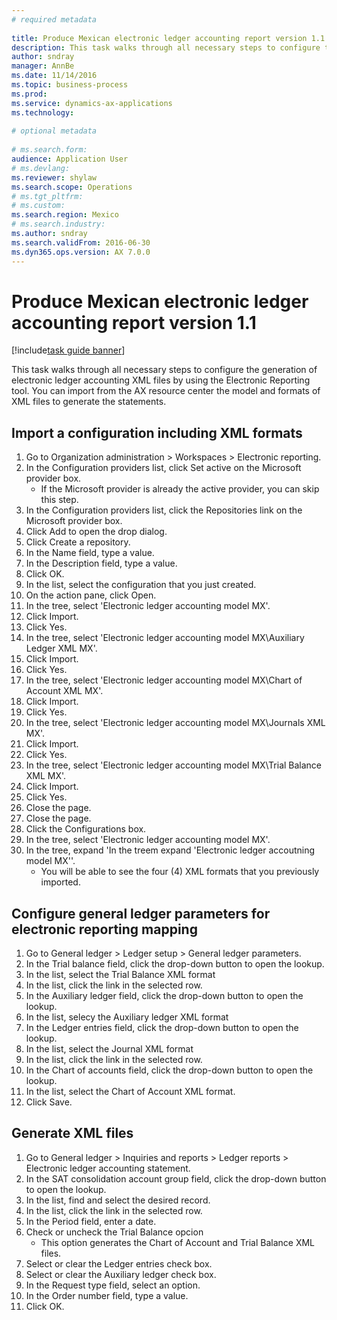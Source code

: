 ```yaml
--- 
# required metadata 
 
title: Produce Mexican electronic ledger accounting report version 1.1
description: This task walks through all necessary steps to configure the generation of electronic ledger accounting XML files by using the Electronic Reporting tool. 
author: sndray
manager: AnnBe 
ms.date: 11/14/2016
ms.topic: business-process 
ms.prod:  
ms.service: dynamics-ax-applications 
ms.technology:  
 
# optional metadata 
 
# ms.search.form:   
audience: Application User 
# ms.devlang:  
ms.reviewer: shylaw
ms.search.scope: Operations 
# ms.tgt_pltfrm:  
# ms.custom:  
ms.search.region: Mexico
# ms.search.industry: 
ms.author: sndray
ms.search.validFrom: 2016-06-30 
ms.dyn365.ops.version: AX 7.0.0 
---
```

# Produce Mexican electronic ledger accounting report version 1.1

[!include[task guide banner](../../includes/task-guide-banner.md)]

This task walks through all necessary steps to configure the generation of electronic ledger accounting XML files by using the Electronic Reporting tool. You can import from the AX resource center the model and formats of XML files to generate the statements. 


## Import a configuration including XML formats
1. Go to Organization administration > Workspaces > Electronic reporting.
2. In the Configuration providers list, click Set active on the Microsoft provider box.
    * If the Microsoft provider is already the active provider, you can skip this step.  
3. In the Configuration providers list, click the Repositories link on the Microsoft provider box.
4. Click Add to open the drop dialog.
5. Click Create a repository.
6. In the Name field, type a value.
7. In the Description field, type a value.
8. Click OK.
9. In the list, select the configuration that you just created.
10. On the action pane, click Open.
11. In the tree, select 'Electronic ledger accounting model MX'.
12. Click Import.
13. Click Yes.
14. In the tree, select 'Electronic ledger accounting model MX\Auxiliary Ledger XML MX'.
15. Click Import.
16. Click Yes.
17. In the tree, select 'Electronic ledger accounting model MX\Chart of Account XML MX'.
18. Click Import.
19. Click Yes.
20. In the tree, select 'Electronic ledger accounting model MX\Journals XML MX'.
21. Click Import.
22. Click Yes.
23. In the tree, select 'Electronic ledger accounting model MX\Trial Balance XML MX'.
24. Click Import.
25. Click Yes.
26. Close the page.
27. Close the page.
28. Click the Configurations box.
29. In the tree, select 'Electronic ledger accounting model MX'.
30. In the tree, expand 'In the treem expand 'Electronic ledger accoutning model MX''.
    * You will be able to see the four (4) XML formats that you previously imported.  

## Configure general ledger parameters for electronic reporting mapping
1. Go to General ledger > Ledger setup > General ledger parameters.
2. In the Trial balance field, click the drop-down button to open the lookup.
3. In the list, select the Trial Balance XML format
4. In the list, click the link in the selected row.
5. In the Auxiliary ledger field, click the drop-down button to open the lookup.
6. In the list, selecy the Auxiliary ledger XML format
7. In the Ledger entries field, click the drop-down button to open the lookup.
8. In the list, select the Journal XML format
9. In the list, click the link in the selected row.
10. In the Chart of accounts field, click the drop-down button to open the lookup.
11. In the list, select the Chart of Account XML format.
12. Click Save.

## Generate XML files
1. Go to General ledger > Inquiries and reports > Ledger reports > Electronic ledger accounting statement.
2. In the SAT consolidation account group field, click the drop-down button to open the lookup.
3. In the list, find and select the desired record.
4. In the list, click the link in the selected row.
5. In the Period field, enter a date.
6. Check or uncheck the Trial Balance opcion
    * This option generates the Chart of Account and Trial Balance XML files.  
7. Select or clear the Ledger entries check box.
8. Select or clear the Auxiliary ledger check box.
9. In the Request type field, select an option.
10. In the Order number field, type a value.
11. Click OK.


